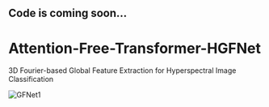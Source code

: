 ## Code is coming soon...

# Attention-Free-Transformer-HGFNet
3D Fourier-based Global Feature Extraction for Hyperspectral Image Classification

![GFNet1](https://github.com/user-attachments/assets/3ce23b60-1409-41b6-915e-5c0aa6b7f3ad)

